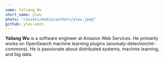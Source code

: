 ```yaml
---
name: Yaliang Wu
short_name: ylwu
photo: "/assets/media/authors/ylwu.jpeg"
github: ylwu-amzn
---
```


**Yaliang Wu** is a software engineer at Amazon Web Services. He primarily works on OpenSearch machine learning plugins (anomaly-detection/ml-commons). He is passionate about distributed systems, machine learning, and big data.
